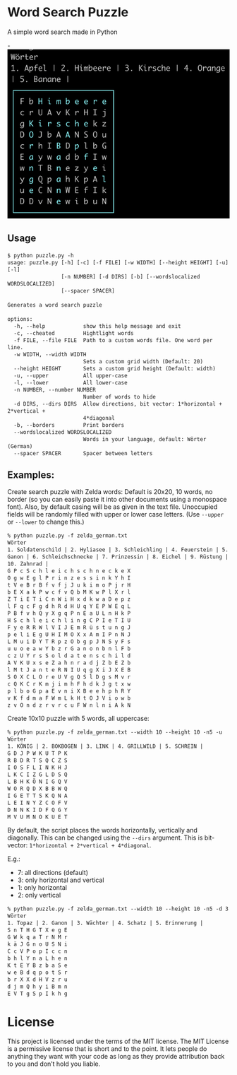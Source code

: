 # Word Search Puzzle
A simple word search made in Python

-![#demo](./example.png)

## Usage

```
$ python puzzle.py -h              
usage: puzzle.py [-h] [-c] [-f FILE] [-w WIDTH] [--height HEIGHT] [-u] [-l]
                 [-n NUMBER] [-d DIRS] [-b] [--wordslocalized WORDSLOCALIZED]
                 [--spacer SPACER]

Generates a word search puzzle

options:
  -h, --help            show this help message and exit
  -c, --cheated         Hightlight words
  -f FILE, --file FILE  Path to a custom words file. One word per line.
  -w WIDTH, --width WIDTH
                        Sets a custom grid width (Default: 20)
  --height HEIGHT       Sets a custom grid height (Default: width)
  -u, --upper           All upper-case
  -l, --lower           All lower-case
  -n NUMBER, --number NUMBER
                        Number of words to hide
  -d DIRS, --dirs DIRS  Allow directions, bit vector: 1*horizontal + 2*vertical +
                        4*diagonal
  -b, --borders         Print borders
  --wordslocalized WORDSLOCALIZED
                        Words in your language, default: Wörter (German)
  --spacer SPACER       Spacer between letters

```

## Examples:

Create search puzzle with Zelda words:
Default is 20x20, 10 words, no border (so you can easily paste it into other documents using a monospace font).
Also, by default casing will be as given in the text file. Unoccupied fields will be randomly filled with upper or lower case letters. (Use `--upper` or `--lower` to change this.)

```
% python puzzle.py -f zelda_german.txt
Wörter
1. Soldatenschild | 2. Hyliasee | 3. Schleichling | 4. Feuerstein | 5. Ganon | 6. Schleichschnecke | 7. Prinzessin | 8. Eichel | 9. Rüstung | 10. Zahnrad |
G P c S c h l e i c h s c h n e c k e X
O g w E g l P r i n z e s s i n k Y h I
t V e B r B f v f j J u k i m o P j r H
b E X a k P w c f v Q b M K w P l X r l
Z T i E T i C n W i H x d k w a D e p z
l F q c F g d h R d H U q Y E P W E q L
P B f v h Q y X g q P n E a U L n H k P
H S c h l e i c h l i n g C P I e T I U
F y e R R W l V I J E m R ü s t u n g J
p e l i E g U H I M O X x A m I P n N J
L M u i D Y T R p z O b g p J N S y F s
u u o e a w Y b z r G a n o n b n l F b
c z U Y r s S o l d a t e n s c h i l d
A V K U x s e Z a h n r a d j Z b E Z b
l M t J a n t e R N I U q g X i J X E B
S O X C L O r e U V g Q S l D g s M v r
c Q K C r K m j i m h F h d k J g t x w
p l b o G p a E v n i X B e e h p h R Y
v K f d m a F W m L k H t O J V i o w b
z v O n d z r v r c u F W n l n i A k N
```

Create 10x10 puzzle with 5 words, all uppercase:

```
% python puzzle.py -f zelda_german.txt --width 10 --height 10 -n5 -u
Wörter
1. KÖNIG | 2. BOKBOGEN | 3. LINK | 4. GRILLWILD | 5. SCHREIN |
G D J P W K U T P K
R B D R T S Q C Z S
I O S F L I N K H J
L K C I Z G L D S Q
L B H K Ö N I G Q V
W O R Q D X B B W Q
I G E T T S K Q N A
L E I N Y Z C O F V
D N N K I D F Q G Y
M V U M N O K U E T
```

By default, the script places the words horizontally, vertically and diagonally. This can be changed using the `--dirs` argument. This is bit-vector: `1*horizontal + 2*vertical + 4*diagonal`.

E.g.:
* 7: all directions (default)
* 3: only horizontal and vertical
* 1: only horizontal
* 2: only vertical

```
% python puzzle.py -f zelda_german.txt --width 10 --height 10 -n5 -d 3
Wörter
1. Topaz | 2. Ganon | 3. Wächter | 4. Schatz | 5. Erinnerung |
S n T H G T X e g E
G W k q a T r N M r
k ä J G n o U S N i
C c V P o p I c c n
b h l Y n a L h e n
K t E Y B z b a S e
w e B d q p o t S r
b r X X d H V z r u
d j m Q h y i B m n
E V T g S p I k h g
```

# License
This project is licensed under the terms of the MIT license. The MIT License is a permissive license that is short and to the point. It lets people do anything they want with your code as long as they provide attribution back to you and don’t hold you liable.


